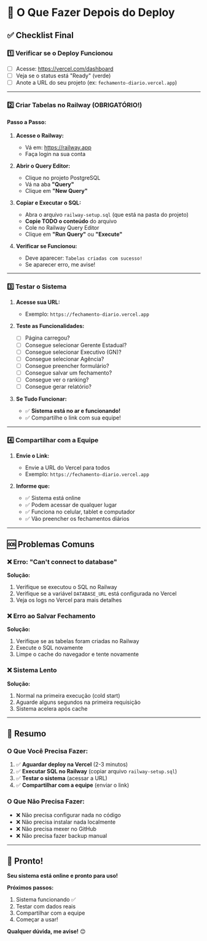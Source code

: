 # 🎯 O Que Fazer Depois do Deploy

## ✅ Checklist Final

### 1️⃣ Verificar se o Deploy Funcionou

- [ ] Acesse: https://vercel.com/dashboard
- [ ] Veja se o status está "Ready" (verde)
- [ ] Anote a URL do seu projeto (ex: `fechamento-diario.vercel.app`)

---

### 2️⃣ Criar Tabelas no Railway (OBRIGATÓRIO!)

#### **Passo a Passo:**

1. **Acesse o Railway:**
   - Vá em: https://railway.app
   - Faça login na sua conta

2. **Abrir o Query Editor:**
   - Clique no projeto PostgreSQL
   - Vá na aba **"Query"**
   - Clique em **"New Query"**

3. **Copiar e Executar o SQL:**
   - Abra o arquivo `railway-setup.sql` (que está na pasta do projeto)
   - **Copie TODO o conteúdo** do arquivo
   - Cole no Railway Query Editor
   - Clique em **"Run Query"** ou **"Execute"**

4. **Verificar se Funcionou:**
   - Deve aparecer: `Tabelas criadas com sucesso!`
   - Se aparecer erro, me avise!

---

### 3️⃣ Testar o Sistema

1. **Acesse sua URL:**
   - Exemplo: `https://fechamento-diario.vercel.app`
   
2. **Teste as Funcionalidades:**
   - [ ] Página carregou?
   - [ ] Consegue selecionar Gerente Estadual?
   - [ ] Consegue selecionar Executivo (GN)?
   - [ ] Consegue selecionar Agência?
   - [ ] Consegue preencher formulário?
   - [ ] Consegue salvar um fechamento?
   - [ ] Consegue ver o ranking?
   - [ ] Consegue gerar relatório?

3. **Se Tudo Funcionar:**
   - ✅ **Sistema está no ar e funcionando!**
   - ✅ Compartilhe o link com sua equipe!

---

### 4️⃣ Compartilhar com a Equipe

1. **Envie o Link:**
   - Envie a URL do Vercel para todos
   - Exemplo: `https://fechamento-diario.vercel.app`

2. **Informe que:**
   - ✅ Sistema está online
   - ✅ Podem acessar de qualquer lugar
   - ✅ Funciona no celular, tablet e computador
   - ✅ Vão preencher os fechamentos diários

---

## 🆘 Problemas Comuns

### ❌ Erro: "Can't connect to database"

**Solução:**
1. Verifique se executou o SQL no Railway
2. Verifique se a variável `DATABASE_URL` está configurada no Vercel
3. Veja os logs no Vercel para mais detalhes

### ❌ Erro ao Salvar Fechamento

**Solução:**
1. Verifique se as tabelas foram criadas no Railway
2. Execute o SQL novamente
3. Limpe o cache do navegador e tente novamente

### ❌ Sistema Lento

**Solução:**
1. Normal na primeira execução (cold start)
2. Aguarde alguns segundos na primeira requisição
3. Sistema acelera após cache

---

## 📝 Resumo

### O Que Você Precisa Fazer:

1. ✅ **Aguardar deploy na Vercel** (2-3 minutos)
2. ✅ **Executar SQL no Railway** (copiar arquivo `railway-setup.sql`)
3. ✅ **Testar o sistema** (acessar a URL)
4. ✅ **Compartilhar com a equipe** (enviar o link)

### O Que Não Precisa Fazer:

- ❌ Não precisa configurar nada no código
- ❌ Não precisa instalar nada localmente
- ❌ Não precisa mexer no GitHub
- ❌ Não precisa fazer backup manual

---

## 🎉 Pronto!

**Seu sistema está online e pronto para uso!**

**Próximos passos:**
1. Sistema funcionando ✅
2. Testar com dados reais
3. Compartilhar com a equipe
4. Começar a usar!

**Qualquer dúvida, me avise!** 😊

